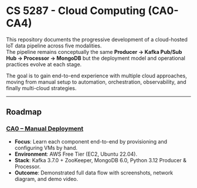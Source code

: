 # CS 5287 - Cloud Computing (CA0-CA4)

This repository documents the progressive development of a cloud-hosted IoT data pipeline across five modalities.  
The pipeline remains conceptually the same **Producer → Kafka Pub/Sub Hub → Processor → MongoDB** but the deployment model and operational
practices evolve at each stage.  

The goal is to gain end-to-end experience with multiple cloud approaches, moving from manual setup to automation,
orchestration, observability, and finally multi-cloud strategies.  

---

## Roadmap

### [CA0 – Manual Deployment](./CA0)
- **Focus**: Learn each component end-to-end by provisioning and configuring VMs by hand.  
- **Environment**: AWS Free Tier (EC2, Ubuntu 22.04).  
- **Stack**: Kafka 3.7.0 + ZooKeeper, MongoDB 6.0, Python 3.12 Producer & Processor.  
- **Outcome**: Demonstrated full data flow with screenshots, network diagram, and demo video.  

